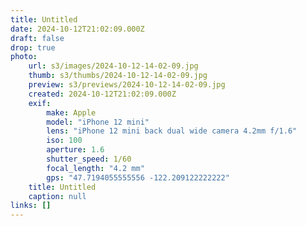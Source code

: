 ```yaml
---
title: Untitled
date: 2024-10-12T21:02:09.000Z
draft: false
drop: true
photo:
    url: s3/images/2024-10-12-14-02-09.jpg
    thumb: s3/thumbs/2024-10-12-14-02-09.jpg
    preview: s3/previews/2024-10-12-14-02-09.jpg
    created: 2024-10-12T21:02:09.000Z
    exif:
        make: Apple
        model: "iPhone 12 mini"
        lens: "iPhone 12 mini back dual wide camera 4.2mm f/1.6"
        iso: 100
        aperture: 1.6
        shutter_speed: 1/60
        focal_length: "4.2 mm"
        gps: "47.7194055555556 -122.209122222222"
    title: Untitled
    caption: null
links: []
---
```

